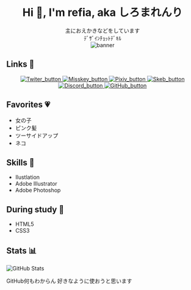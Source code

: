 <!--
**refia72/refia72** is a ✨ _special_ ✨ repository because its `README.md` (this file) appears on your GitHub profile.

Here are some ideas to get you started:

- 🔭 I’m currently working on ...
- 🌱 I’m currently learning ...
- 👯 I’m looking to collaborate on ...
- 🤔 I’m looking for help with ...
- 💬 Ask me about ...
- 📫 How to reach me: ...
- 😄 Pronouns: ...
- ⚡ Fun fact: ...
うんこ
-->

<div align="center">

# Hi 💪, I'm refia, aka しろまれんり
主におえかきなどをしています<br>
ﾃﾞｻﾞｲﾝﾁｮｯﾄﾃﾞｷﾙ<br>
![banner](https://i.imgur.com/G796Cg8.png)

</div>

## Links 🔗
<div align="center">
    <a href="https://twitter.com/shiromamashiro">
        <img src="https://user-images.githubusercontent.com/95982323/221352776-11d4aebd-b2d6-4faa-93b6-91bc1916f30d.png" alt="Twiter_button">
    </a>
    <a href="https://misskey.io/@refinyaa">
        <img src="https://user-images.githubusercontent.com/95982323/221352779-9f3e0034-46bb-4d25-bc7a-6b60853cf61e.png" alt="Misskey_button">
    </a>
    <a href="https://www.pixiv.net/users/18753741">
        <img src="https://user-images.githubusercontent.com/95982323/221352780-aa8dedb2-e40c-401e-af31-eedd422931e3.png" alt="Pixiv_button">
    </a>
    <a href="https://skeb.jp/@shiromamashiro">
        <img src="https://user-images.githubusercontent.com/95982323/221352782-c2f2fb90-fd31-40dd-9677-b5698ff18d8c.png" alt="Skeb_button">
    </a>
    <a href="https://discord.com/users/refia#5849">
        <img src="https://user-images.githubusercontent.com/95982323/221352777-e3a1c057-fa3e-47e2-bcc3-d373e7c8f959.png" alt="Discord_button">
    </a>
    <a href="https://github.com/refia72">
        <img src="https://user-images.githubusercontent.com/95982323/221352778-f30cdb34-bd2e-4026-ba01-ab36f03231af.png" alt="GitHub_button">
    </a>
    
</div>

## Favorites 💗
* 女の子
* ピンク髪
* ツーサイドアップ
* ネコ

## Skills 💪
* Ilustlation
* Adobe Illustrator
* Adobe Photoshop

## During study 📖
* HTML5
* CSS3

## Stats 📊
![GitHub Stats](https://github-readme-stats.vercel.app/api?username=refia72&count_private=true&show_icons=true)

GitHub何もわからん
好きなように使おうと思います
